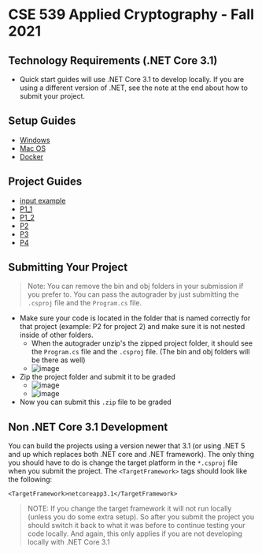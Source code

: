 # CSE 539 Applied Cryptography - Fall 2021

## Technology Requirements (.NET Core 3.1)
* Quick start guides will use .NET Core 3.1 to develop locally. If you are using a different version of .NET, see the note at the end about how to submit your project.

## Setup Guides

* [Windows](./gettingStarted/Windows)
* [Mac OS](./gettingStarted/Mac)
* [Docker](./gettingStarted/Docker)

## Project Guides
* [input example](./projectGuides/inputExample)
* [P1_1](./projectGuides/P1_1)
* [P1_2](./projectGuides/P1_2)
* [P2](./projectGuides/P2)
* [P3](./projectGuides/P3)
* [P4](./projectGuides/P4)

## Submitting Your Project

> Note: You can remove the bin and obj folders in your submission if you prefer to. You can pass the autograder by just submitting the `.csproj` file and the `Program.cs` file.

* Make sure your code is located in the folder that is named correctly for that project (example: P2 for project 2) and make sure it is not nested inside of other folders. 
    * When the autograder unzip's the zipped project folder, it should see the `Program.cs` file and the `.csproj` file. (The bin and obj folders will be there as well) 
    * ![image](https://user-images.githubusercontent.com/7727291/130523217-0b382a36-8f7b-4a3a-a9a9-c3efd5b331f9.png)
* Zip the project folder and submit it to be graded
    * ![image](https://user-images.githubusercontent.com/7727291/130523286-e4b7eb8e-8724-471e-a1d3-864f529ab287.png)
    * ![image](https://user-images.githubusercontent.com/7727291/130523537-e5a5f7da-283c-445e-8a97-cab327a1d54e.png)
* Now you can submit this `.zip` file to be graded
 



## Non .NET Core 3.1 Development
You can build the projects using a version newer that 3.1 (or using .NET 5 and up which replaces both .NET core and .NET framework). The only thing you should have to do is change the target platform in the `*.csproj` file when you submit the project. The `<TargetFramework>` tags should look like the following:
```
<TargetFramework>netcoreapp3.1</TargetFramework>
```

> NOTE: If you change the target framework it will not run locally (unless you do some extra setup). So after you submit the project you should switch it back to what it was before to continue testing your code locally. And again, this only applies if you are not developing locally with .NET Core 3.1
